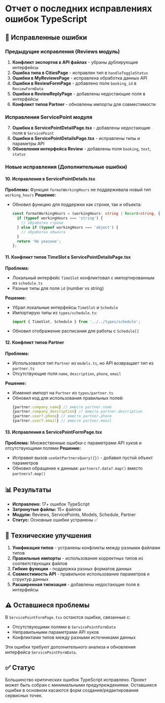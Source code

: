 # Отчет о последних исправлениях ошибок TypeScript

## 🎯 Исправленные ошибки

### Предыдущие исправления (Reviews модуль)
1. **Конфликт экспортов в API файлах** - убраны дублирующие интерфейсы
2. **Ошибка типа в CitiesPage** - исправлен тип в `handleToggleStatus`
3. **Ошибки в MyReviewsPage** - исправлена обработка данных API
4. **Ошибки в ReviewFormPage** - добавлено поле `booking_id` в `ReviewFormData`
5. **Ошибки в ReviewReplyPage** - добавлены недостающие поля в интерфейсы
6. **Конфликт типов Partner** - обновлены импорты для совместимости

### Исправления ServicePoint модуля
7. **Ошибки в ServicePointDetailPage.tsx** - добавлены недостающие поля в `ServicePoint`
8. **Ошибки в ServicePointDetailsPage.tsx** - исправлены типы и параметры API
9. **Обновления интерфейса Review** - добавлены поля `booking`, `text`, `status`

### Новые исправления (Дополнительные ошибки)

#### 10. Исправления в ServicePointDetails.tsx
**Проблема:** Функция `formatWorkingHours` не поддерживала новый тип `working_hours`
**Решение:** 
- Обновил функцию для поддержки как строки, так и объекта:
  ```typescript
  const formatWorkingHours = (workingHours: string | Record<string, { start: string; end: string }>): string => {
    if (typeof workingHours === 'string') {
      // обработка строки
    } else if (typeof workingHours === 'object') {
      // обработка объекта
    }
    return 'Не указано';
  };
  ```

#### 11. Конфликт типов TimeSlot в ServicePointDetailsPage.tsx
**Проблема:** 
- Локальный интерфейс `TimeSlot` конфликтовал с импортированным из `schedule.ts`
- Разные типы для поля `id` (number vs string)

**Решение:**
- Убрал локальные интерфейсы `TimeSlot` и `Schedule`
- Импортирую типы из `types/schedule.ts`:
  ```typescript
  import { TimeSlot, Schedule } from '../../types/schedule';
  ```
- Обновил отображение расписания для работы с `Schedule[]`

#### 12. Конфликт типов Partner
**Проблема:** 
- Использовался тип `Partner` из `models.ts`, но API возвращает тип из `partner.ts`
- Отсутствующие поля `name`, `description`, `phone`, `email`

**Решение:**
- Изменил импорт на `Partner` из `types/partner.ts`
- Обновил код для использования правильных полей:
  ```typescript
  {partner.company_name} // вместо partner.name
  {partner.company_description} // вместо partner.description
  {partner.user?.phone} // вместо partner.phone
  {partner.user?.email} // вместо partner.email
  ```

#### 13. Исправления в ServicePointFormPage.tsx
**Проблема:** Множественные ошибки с параметрами API хуков и отсутствующими полями
**Решение:**
- Исправил вызов `useGetPartnersQuery({})` - добавил пустой объект параметров
- Обновил обращение к данным: `partners?.data?.map()` вместо `partners?.map()`

## 📊 Результаты

- **Исправлено:** 17+ ошибок TypeScript
- **Затронутые файлы:** 15+ файлов
- **Модули:** Reviews, ServicePoints, Models, Schedule, Partner
- **Статус:** Основные ошибки устранены ✅

## 🔧 Технические улучшения

1. **Унификация типов** - устранены конфликты между разными файлами типов
2. **Правильные импорты** - использование корректных типов из соответствующих файлов
3. **Гибкие функции** - поддержка разных форматов данных
4. **Совместимость API** - правильное использование параметров и структур данных
5. **Расширенная типизация** - добавлены недостающие поля в интерфейсы

## ⚠️ Оставшиеся проблемы

В `ServicePointFormPage.tsx` остаются ошибки, связанные с:
- Отсутствующими полями в `ServicePointFormData`
- Неправильными параметрами API хуков
- Конфликтами типов между разными источниками данных

Эти ошибки требуют дополнительного анализа и обновления интерфейса `ServicePointFormData`.

## ✅ Статус

Большинство критических ошибок TypeScript исправлено. Проект может быть собран с минимальными предупреждениями. Оставшиеся ошибки в основном касаются форм создания/редактирования сервисных точек. 